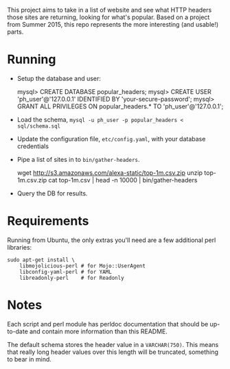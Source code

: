 This project aims to take in a list of website and see what HTTP headers those
sites are returning, looking for what's popular.  Based on a project from
Summer 2015, this repo represents the more interesting (and usable!) parts.

# Running

* Setup the database and user:

    mysql> CREATE DATABASE popular_headers;
    mysql> CREATE USER 'ph_user'@'127.0.0.1' IDENTIFIED BY 'your-secure-password';
    mysql> GRANT ALL PRIVILEGES ON popular_headers.* TO 'ph_user'@'127.0.0.1';

* Load the schema, `mysql -u ph_user -p popular_headers < sql/schema.sql`
* Update the configuration file, `etc/config.yaml`, with your database credentials
* Pipe a list of sites in to `bin/gather-headers`.

    wget http://s3.amazonaws.com/alexa-static/top-1m.csv.zip
    unzip top-1m.csv.zip
    cat top-1m.csv | head -n 10000 | bin/gather-headers

* Query the DB for results.

# Requirements

Running from Ubuntu, the only extras you'll need are a few additional perl libraries:

    sudo apt-get install \
        libmojolicious-perl # for Mojo::UserAgent
        libconfig-yaml-perl # for YAML
        libreadonly-perl    # for Readonly

# Notes

Each script and perl module has perldoc documentation that should be up-to-date
and contain more information than this README.

The default schema stores the header value in a `VARCHAR(750)`. This means that
really long header values over this length will be truncated, something to
bear in mind.
